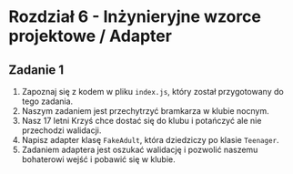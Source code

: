 # Rozdział 6 - Inżynieryjne wzorce projektowe / Adapter

## Zadanie 1

1. Zapoznaj się z kodem w pliku `index.js`, który został przygotowany do tego zadania.
2. Naszym zadaniem jest przechytrzyć bramkarza w klubie nocnym.
3. Nasz 17 letni Krzyś chce dostać się do klubu i potańczyć ale nie przechodzi walidacji.
4. Napisz adapter klasę `FakeAdult`, która dziedziczy po klasie `Teenager`.
5. Zadaniem adaptera jest oszukać walidację i pozwolić naszemu bohaterowi wejść i pobawić się w klubie.
